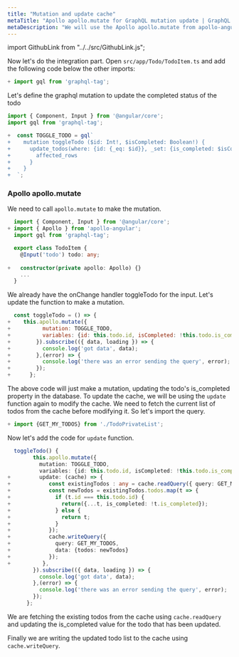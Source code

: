 ```yaml
---
title: "Mutation and update cache"
metaTitle: "Apollo apollo.mutate for GraphQL mutation update | GraphQL Angular Apollo Tutorial"
metaDescription: "We will use the Apollo apollo.mutate from apollo-angular as an example to modify existing data and update cache locally using readQuery and writeQuery and handle optimisticResponse"
---
```


import GithubLink from "../../src/GithubLink.js";

Now let's do the integration part. Open `src/app/Todo/TodoItem.ts` and add the following code below the other imports:

```typescript
+ import gql from 'graphql-tag';
```
Let's define the graphql mutation to update the completed status of the todo

<GithubLink link="https://github.com/hasura/learn-graphql/blob/master/tutorials/frontend/angular-apollo/app-final/src/app/Todo/TodoItem.ts" text="src/app/Todo/TodoItem.ts" />

```typescript
import { Component, Input } from '@angular/core';
import gql from 'graphql-tag';

+  const TOGGLE_TODO = gql`
+    mutation toggleTodo ($id: Int!, $isCompleted: Boolean!) {
+      update_todos(where: {id: {_eq: $id}}, _set: {is_completed: $isCompleted}) {
+        affected_rows
+      }
+    }
+  `;


```

### Apollo apollo.mutate
We need to call `apollo.mutate` to make the mutation.

```typescript
  import { Component, Input } from '@angular/core';
+ import { Apollo } from 'apollo-angular'; 
  import gql from 'graphql-tag';

  export class TodoItem {
    @Input('todo') todo: any;
    
+   constructor(private apollo: Apollo) {}
    ...
  }
```

We already have the onChange handler toggleTodo for the input. Let's update the function to make a mutation.

```javascript
  const toggleTodo = () => {
+    this.apollo.mutate({
+          mutation: TOGGLE_TODO,
+          variables: {id: this.todo.id, isCompleted: !this.todo.is_completed},
+        }).subscribe(({ data, loading }) => {
+          console.log('got data', data);
+        },(error) => {
+          console.log('there was an error sending the query', error);
+        });
+      };
```

The above code will just make a mutation, updating the todo's is_completed property in the database.
To update the cache, we will be using the `update` function again to modify the cache. We need to fetch the current list of todos from the cache before modifying it. So let's import the query.

```typescript
+ import {GET_MY_TODOS} from './TodoPrivateList';
```
Now let's add the code for `update` function.

```typescript
  toggleTodo() {
        this.apollo.mutate({
          mutation: TOGGLE_TODO,
          variables: {id: this.todo.id, isCompleted: !this.todo.is_completed},
+         update: (cache) => {
+            const existingTodos : any = cache.readQuery({ query: GET_MY_TODOS });
+            const newTodos = existingTodos.todos.map(t => {
+              if (t.id === this.todo.id) {
+                return({...t, is_completed: !t.is_completed});
+              } else {
+                return t;
+              }
+            });
+            cache.writeQuery({
+              query: GET_MY_TODOS,
+              data: {todos: newTodos}
+            });
+          },
        }).subscribe(({ data, loading }) => {
          console.log('got data', data);
        },(error) => {
          console.log('there was an error sending the query', error);
        });
      };

```

We are fetching the existing todos from the cache using `cache.readQuery` and updating the is_completed value for the todo that has been updated.

Finally we are writing the updated todo list to the cache using `cache.writeQuery`.
